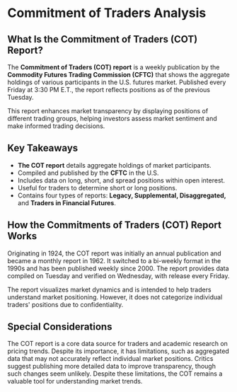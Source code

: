 # Commitment of Traders Analysis

## What Is the Commitment of Traders (COT) Report?

The **Commitment of Traders (COT) report** is a weekly publication by the **Commodity Futures Trading Commission (CFTC)** that shows the aggregate holdings of various participants in the U.S. futures market. Published every Friday at 3:30 PM E.T., the report reflects positions as of the previous Tuesday.

This report enhances market transparency by displaying positions of different trading groups, helping investors assess market sentiment and make informed trading decisions.

## Key Takeaways

- **The COT report** details aggregate holdings of market participants.
- Compiled and published by the **CFTC** in the U.S.
- Includes data on long, short, and spread positions within open interest.
- Useful for traders to determine short or long positions.
- Contains four types of reports: **Legacy, Supplemental, Disaggregated,** and **Traders in Financial Futures**.

## How the Commitments of Traders (COT) Report Works

Originating in 1924, the COT report was initially an annual publication and became a monthly report in 1962. It switched to a bi-weekly format in the 1990s and has been published weekly since 2000. The report provides data compiled on Tuesday and verified on Wednesday, with release every Friday.

The report visualizes market dynamics and is intended to help traders understand market positioning. However, it does not categorize individual traders' positions due to confidentiality.

## Special Considerations

The COT report is a core data source for traders and academic research on pricing trends. Despite its importance, it has limitations, such as aggregated data that may not accurately reflect individual market positions. Critics suggest publishing more detailed data to improve transparency, though such changes seem unlikely. Despite these limitations, the COT remains a valuable tool for understanding market trends.